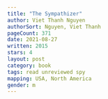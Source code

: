 ```yaml
---
title: "The Sympathizer"
author: Viet Thanh Nguyen
authorSort: Nguyen, Viet Thanh
pageCount: 371
date: 2021-08-27
written: 2015
stars: 4
layout: post
category: book
tags: read unreviewed spy
mapping: USA, North America
gender: m
---
```

